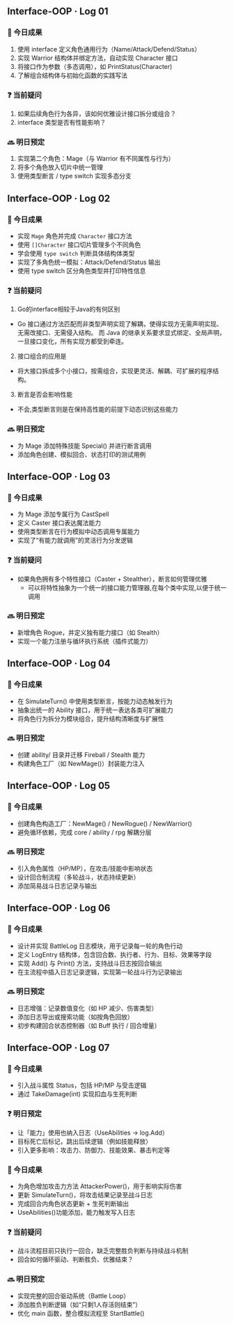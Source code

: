 ## Interface-OOP · Log 01

### 🧪 今日成果
1. 使用 interface 定义角色通用行为（Name/Attack/Defend/Status）
2. 实现 Warrior 结构体并绑定方法，自动实现 Character 接口
3. 将接口作为参数（多态调用），如 PrintStatus(Character)
4. 了解组合结构体与初始化函数的实践写法

### ❓ 当前疑问
1. 如果后续角色行为各异，该如何优雅设计接口拆分或组合？
2. interface 类型是否有性能影响？

### 🔜 明日预定
1. 实现第二个角色：Mage（与 Warrior 有不同属性与行为）
2. 将多个角色放入切片中统一管理
3. 使用类型断言 / type switch 实现多态分支

## Interface-OOP · Log 02

### 🧪 今日成果
- 实现 `Mage` 角色并完成 `Character` 接口方法
- 使用 `[]Character` 接口切片管理多个不同角色
- 学会使用 `type switch` 判断具体结构体类型
- 实现了多角色统一模拟：Attack/Defend/Status 输出
- 使用 type switch 区分角色类型并打印特性信息

### ❓ 当前疑问
1. Go的interface相较于Java的有何区别
  - Go 接口通过方法匹配而非类型声明实现了解耦，使得实现方无需声明实现、无需改接口、无需侵入结构。
    而 Java 的继承关系要求显式绑定、全局声明，一旦接口变化，所有实现方都受到牵连。
2. 接口组合的应用是
  - 将大接口拆成多个小接口，按需组合，实现更灵活、解耦、可扩展的程序结构。
3. 断言是否会影响性能
  - 不会,类型断言则是在保持高性能的前提下动态识别这些能力

### 🔜 明日预定
- 为 Mage 添加特殊技能 Special() 并进行断言调用
- 添加角色创建、模拟回合、状态打印的测试用例

## Interface-OOP · Log 03

### 🧪 今日成果
- 为 Mage 添加专属行为 CastSpell
- 定义 Caster 接口表达魔法能力
- 使用类型断言在行为模拟中动态调用专属能力
- 实现了“有能力就调用”的灵活行为分发逻辑

### ❓ 当前疑问
- 如果角色拥有多个特性接口（Caster + Stealther），断言如何管理优雅
  - 可以将特性抽象为一个统一的接口能力管理器,在每个类中实现,以便于统一调用

### 🔜 明日预定
- 新增角色 Rogue，并定义独有能力接口（如 Stealth）
- 实现一个能力注册与循环执行系统（插件式能力）

## Interface-OOP · Log 04

### 🧪 今日成果
- 在 SimulateTurn() 中使用类型断言，按能力动态触发行为
- 抽象出统一的 Ability 接口，用于统一表达各类可扩展能力
- 将角色行为拆分为模块组合，提升结构清晰度与扩展性

### 🔜 明日预定
- 创建 ability/ 目录并迁移 Fireball / Stealth 能力
- 构建角色工厂（如 NewMage()）封装能力注入

## Interface-OOP · Log 05

### 🧪 今日成果
- 创建角色构造工厂：NewMage() / NewRogue() / NewWarrior()
- 避免循环依赖，完成 core / ability / rpg 解耦分层

### 🔜 明日预定
- 引入角色属性（HP/MP），在攻击/技能中影响状态
- 设计回合制流程（多轮战斗，状态持续更新）
- 添加简易战斗日志记录与输出

## Interface-OOP · Log 06

### 🧪 今日成果
- 设计并实现 BattleLog 日志模块，用于记录每一轮的角色行动
- 定义 LogEntry 结构体，包含回合数、执行者、行为、目标、效果等字段
- 实现 Add() 与 Print() 方法，支持战斗日志按回合输出
- 在主流程中插入日志记录逻辑，实现第一轮战斗行为记录输出

### 🔜 明日预定
- 日志增强：记录数值变化（如 HP 减少、伤害类型）
- 添加日志导出或搜索功能（如按角色回放）
- 初步构建回合状态控制器（如 Buff 执行 / 回合增量）

## Interface-OOP · Log 07

### 🧪 今日成果
- 引入战斗属性 Status，包括 HP/MP 与受击逻辑
- 通过 TakeDamage(int) 实现扣血与生死判断

### ❓ 明日预定
- 让「能力」使用也纳入日志（UseAbilities → log.Add）
- 目标死亡后标记，跳出后续逻辑（例如技能释放）
- 引入更多影响：攻击力、防御力、技能效果、暴击判定等

### 🧪 今日成果
- 为角色增加攻击力方法 AttackerPower()，用于影响实际伤害
- 更新 SimulateTurn()，将攻击结果记录至战斗日志
- 完成回合内角色状态更新 + 生死判断输出
- UseAbilities()功能添加，能力触发写入日志

### ❓ 当前疑问
- 战斗流程目前只执行一回合，缺乏完整胜负判断与持续战斗机制
- 回合如何循环驱动、判断胜负、优雅结束？

### 🔜 明日预定
- 实现完整的回合驱动系统（Battle Loop）
- 添加胜负判断逻辑（如“只剩1人存活则结束”）
- 优化 main 函数，整合模拟流程至 StartBattle()